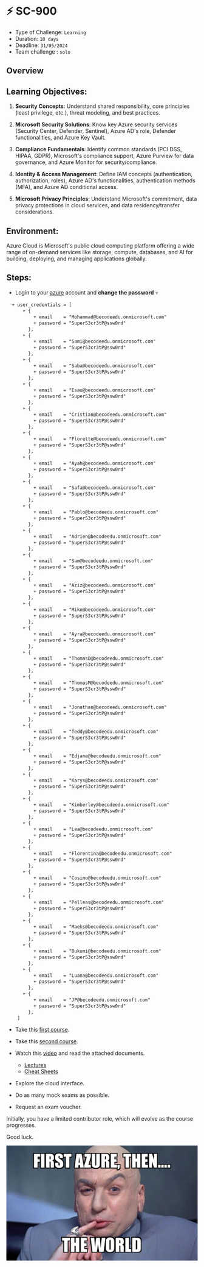 # ⚡ SC-900

- Type of Challenge: `Learning` 
- Duration: `10 days`
- Deadline: `31/05/2024`
- Team challenge : `solo`

## Overview

## Learning Objectives:

1) **Security Concepts**: Understand shared responsibility, core principles (least privilege, etc.), threat modeling, and best practices.

2) **Microsoft Security Solutions**: Know key Azure security services (Security Center, Defender, Sentinel), Azure AD's role, Defender functionalities, and Azure Key Vault.

3) **Compliance Fundamentals**: Identify common standards (PCI DSS, HIPAA, GDPR), Microsoft's compliance support, Azure Purview for data governance, and Azure Monitor for security/compliance.

4) **Identity & Access Management**: Define IAM concepts (authentication, authorization, roles), Azure AD's functionalities, authentication methods (MFA), and Azure AD conditional access.

5) **Microsoft Privacy Principles**: Understand Microsoft's commitment, data privacy protections in cloud services, and data residency/transfer considerations.

## Environment:

Azure Cloud is Microsoft's public cloud computing platform offering a wide range of on-demand services like storage, compute, databases, and AI for building, deploying, and managing applications globally.

## Steps:

- Login to your [azure](https://portal.azure.com/) account and **change the password** 💀

```
  + user_credentials = [
      + {
          + email    = "Mohammad@becodeedu.onmicrosoft.com"
          + password = "SuperS3cr3tP@ssw0rd"
        },
      + {
          + email    = "Sami@becodeedu.onmicrosoft.com"
          + password = "SuperS3cr3tP@ssw0rd"
        },
      + {
          + email    = "Saba@becodeedu.onmicrosoft.com"
          + password = "SuperS3cr3tP@ssw0rd"
        },
      + {
          + email    = "Esau@becodeedu.onmicrosoft.com"
          + password = "SuperS3cr3tP@ssw0rd"
        },
      + {
          + email    = "Cristian@becodeedu.onmicrosoft.com"
          + password = "SuperS3cr3tP@ssw0rd"
        },
      + {
          + email    = "Florette@becodeedu.onmicrosoft.com"
          + password = "SuperS3cr3tP@ssw0rd"
        },
      + {
          + email    = "Ayah@becodeedu.onmicrosoft.com"
          + password = "SuperS3cr3tP@ssw0rd"
        },
      + {
          + email    = "Safa@becodeedu.onmicrosoft.com"
          + password = "SuperS3cr3tP@ssw0rd"
        },
      + {
          + email    = "Pablo@becodeedu.onmicrosoft.com"
          + password = "SuperS3cr3tP@ssw0rd"
        },
      + {
          + email    = "Adrien@becodeedu.onmicrosoft.com"
          + password = "SuperS3cr3tP@ssw0rd"
        },
      + {
          + email    = "Sam@becodeedu.onmicrosoft.com"
          + password = "SuperS3cr3tP@ssw0rd"
        },
      + {
          + email    = "Aziz@becodeedu.onmicrosoft.com"
          + password = "SuperS3cr3tP@ssw0rd"
        },
      + {
          + email    = "Miko@becodeedu.onmicrosoft.com"
          + password = "SuperS3cr3tP@ssw0rd"
        },
      + {
          + email    = "Ayra@becodeedu.onmicrosoft.com"
          + password = "SuperS3cr3tP@ssw0rd"
        },
      + {
          + email    = "ThomasD@becodeedu.onmicrosoft.com"
          + password = "SuperS3cr3tP@ssw0rd"
        },
      + {
          + email    = "ThomasM@becodeedu.onmicrosoft.com"
          + password = "SuperS3cr3tP@ssw0rd"
        },
      + {
          + email    = "Jonathan@becodeedu.onmicrosoft.com"
          + password = "SuperS3cr3tP@ssw0rd"
        },
      + {
          + email    = "Teddy@becodeedu.onmicrosoft.com"
          + password = "SuperS3cr3tP@ssw0rd"
        },
      + {
          + email    = "Edjane@becodeedu.onmicrosoft.com"
          + password = "SuperS3cr3tP@ssw0rd"
        },
      + {
          + email    = "Karys@becodeedu.onmicrosoft.com"
          + password = "SuperS3cr3tP@ssw0rd"
        },
      + {
          + email    = "Kimberley@becodeedu.onmicrosoft.com"
          + password = "SuperS3cr3tP@ssw0rd"
        },
      + {
          + email    = "Lea@becodeedu.onmicrosoft.com"
          + password = "SuperS3cr3tP@ssw0rd"
        },
      + {
          + email    = "Florentina@becodeedu.onmicrosoft.com"
          + password = "SuperS3cr3tP@ssw0rd"
        },
      + {
          + email    = "Cosimo@becodeedu.onmicrosoft.com"
          + password = "SuperS3cr3tP@ssw0rd"
        },
      + {
          + email    = "Pelleas@becodeedu.onmicrosoft.com"
          + password = "SuperS3cr3tP@ssw0rd"
        },
      + {
          + email    = "Maeks@becodeedu.onmicrosoft.com"
          + password = "SuperS3cr3tP@ssw0rd"
        },
      + {
          + email    = "Bukumi@becodeedu.onmicrosoft.com"
          + password = "SuperS3cr3tP@ssw0rd"
        },
      + {
          + email    = "Luana@becodeedu.onmicrosoft.com"
          + password = "SuperS3cr3tP@ssw0rd"
        },
      + {
          + email    = "JP@becodeedu.onmicrosoft.com"
          + password = "SuperS3cr3tP@ssw0rd"
        },
    ]
```

- Take this [first course](https://github.com/Microsoft/Security-101).

- Take this [second course](https://github.com/MicrosoftLearning/SC-900-Microsoft-Security-Compliance-and-Identity-Fundamentals).

- Watch this [video](https://www.youtube.com/watch?v=LLKza5oULAA) and read the attached documents.

    - [Lectures](./Assets/SC-900-Lectures.pdf)
    - [Cheat Sheets](./Assets/SC-900-CheatSheets.pdf)

- Explore the cloud interface. 
- Do as many mock exams as possible.
- Request an exam voucher.

Initially, you have a limited contributor role, which will evolve as the course progresses.

Good luck. 

<p align="center">
  <img src= "Assets\azure.jpg" alt="Sublime's custom image"/>
</p>

